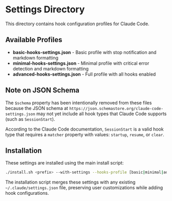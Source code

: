 # Settings Directory

This directory contains hook configuration profiles for Claude Code.

## Available Profiles

- **basic-hooks-settings.json** - Basic profile with stop notification and markdown formatting
- **minimal-hooks-settings.json** - Minimal profile with critical error detection and markdown formatting  
- **advanced-hooks-settings.json** - Full profile with all hooks enabled

## Note on JSON Schema

The `$schema` property has been intentionally removed from these files because the JSON schema at `https://json.schemastore.org/claude-code-settings.json` may not yet include all hook types that Claude Code supports (such as `SessionStart`).

According to the Claude Code documentation, `SessionStart` is a valid hook type that requires a `matcher` property with values: `startup`, `resume`, or `clear`.

## Installation

These settings are installed using the main install script:

```bash
./install.sh <prefix> --with-settings --hooks-profile [basic|minimal|advanced]
```

The installation script merges these settings with any existing `~/.claude/settings.json` file, preserving user customizations while adding hook configurations.
